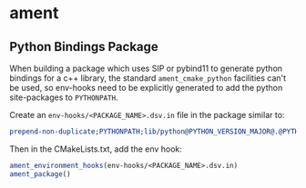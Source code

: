 
ament
=====

## Python Bindings Package

When building a package which uses SIP or pybind11 to generate
python bindings for a c++ library, the standard `ament_cmake_python`
facilities can't be used, so env-hooks need to be explicitly
generated to add the python site-packages to `PYTHONPATH`.

Create an `env-hooks/<PACKAGE_NAME>.dsv.in` file in the package similar to:
```cmake
prepend-non-duplicate;PYTHONPATH;lib/python@PYTHON_VERSION_MAJOR@.@PYTHON_VERSION_MINOR@/dist-packages
```

Then in the CMakeLists.txt, add the env hook:
```cmake
ament_environment_hooks(env-hooks/<PACKAGE_NAME>.dsv.in)
ament_package()
```
